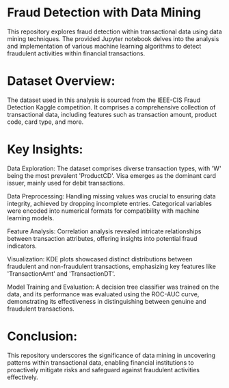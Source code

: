 # Fraud Detection with Data Mining

This repository explores fraud detection within transactional data using data mining techniques. The provided Jupyter notebook delves into the analysis and implementation of various machine learning algorithms to detect fraudulent activities within financial transactions.

# Dataset Overview:

The dataset used in this analysis is sourced from the IEEE-CIS Fraud Detection Kaggle competition. It comprises a comprehensive collection of transactional data, including features such as transaction amount, product code, card type, and more.

# Key Insights:

Data Exploration: The dataset comprises diverse transaction types, with 'W' being the most prevalent 'ProductCD'. Visa emerges as the dominant card issuer, mainly used for debit transactions.

Data Preprocessing: Handling missing values was crucial to ensuring data integrity, achieved by dropping incomplete entries. Categorical variables were encoded into numerical formats for compatibility with machine learning models.

Feature Analysis: Correlation analysis revealed intricate relationships between transaction attributes, offering insights into potential fraud indicators.

Visualization: KDE plots showcased distinct distributions between fraudulent and non-fraudulent transactions, emphasizing key features like 'TransactionAmt' and 'TransactionDT'.

Model Training and Evaluation: A decision tree classifier was trained on the data, and its performance was evaluated using the ROC-AUC curve, demonstrating its effectiveness in distinguishing between genuine and fraudulent transactions.

# Conclusion:

This repository underscores the significance of data mining in uncovering patterns within transactional data, enabling financial institutions to proactively mitigate risks and safeguard against fraudulent activities effectively.
